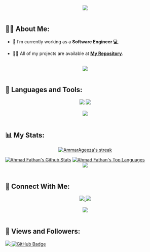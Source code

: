 <div align="center">
    <img src="https://readme-typing-svg.herokuapp.com/?font=Righteous&size=35&center=true&vCenter=true&width=500&height=70&duration=4000&lines=Hi+There!+👋;+I'm+Ahmad+Fathan!+😎;" />
</div>

<br>

## 🙋‍♂️ About Me:

- 🔭 I’m currently working as a **Software Engineer 💻**.

- 👨‍💻 All of my projects are available at **[My Repository](https://github.com/ahmadfathan?page=1&tab=repositories)**.

<br>
<div align="center">
    <img src="https://user-images.githubusercontent.com/73097560/115834477-dbab4500-a447-11eb-908a-139a6edaec5c.gif" />
</div>
<br>

## 🚀 Languages and Tools:
<div align="center">
    <img src="https://skillicons.dev/icons?i=c,cpp,php,java,python,go,dart,nodejs,flutter" />
    <img src="https://skillicons.dev/icons?i=github,androidstudio,vscode,postman" /><br>
</div>

<br>
<div align="center">
    <img src="https://user-images.githubusercontent.com/73097560/115834477-dbab4500-a447-11eb-908a-139a6edaec5c.gif" />
</div>
<br>

## 📊 My Stats:

<p align="center">
    <a href="https://github.com/ahmadfathan/github-readme-streak-stats">
        <img title="🔥 Get streak stats for your profile at git.io/streak-stats" alt="AmmarAgeeza's streak" src="https://github-readme-streak-stats.herokuapp.com/?user=AmmarAgeeza&theme=black-ice&hide_border=true&stroke=0000&background=060A0CD0"/>
    </a>
</p>
<a href="https://github.com/ahmadfathan/github-readme-stats"><img alt="Ahmad Fathan's Github Stats" src="https://github-readme-stats.vercel.app/api?username=ahmadfathan&show_icons=true&count_private=true&theme=react&hide_border=true&bg_color=0D1117" /></a>
<a href="https://github.com/ahmadfathan/github-readme-stats"><img alt="Ahmad Fathan's Top Languages" src="https://github-readme-stats.vercel.app/api/top-langs/?username=ahmadfathan&langs_count=8&count_private=true&layout=compact&theme=react&hide_border=true&bg_color=0D1117" /></a>

<br>
<div align="center">
    <img src="https://user-images.githubusercontent.com/73097560/115834477-dbab4500-a447-11eb-908a-139a6edaec5c.gif" />
</div>
<br>

## 🤝 Connect With Me:

<div align="center">
    <a href="https://www.linkedin.com/in/ahmadfathan21/" target="_blank">
        <img src="https://img.shields.io/badge/LinkedIn-0077B5?style=for-the-badge&logo=linkedin&logoColor=white" target="_blank" />
    </a>
  <a href="mailto:ahmadfathan1021@gmail.com">
    <img src="https://img.shields.io/badge/Gmail-333333?style=for-the-badge&logo=gmail&logoColor=red" />
  </a>
      
</div>

<br>
<div align="center">
    <img src="https://user-images.githubusercontent.com/73097560/115834477-dbab4500-a447-11eb-908a-139a6edaec5c.gif" />
</div>
<br>

## 💜 Views and Followers:

<a href="https://github.com/ahmadfathan/github-profile-views-counter">
    <img src="https://komarev.com/ghpvc/?username=ahmadfathan">
</a>
<a href="https://github.com/ahmadfathan?tab=followers"><img src="https://img.shields.io/github/followers/ahmadfathan?label=Followers&style=social" alt="GitHub Badge"></a>
<br/>
